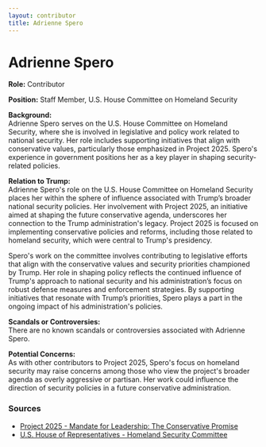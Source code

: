 ```yaml
---
layout: contributor
title: Adrienne Spero
---
```


# Adrienne Spero

**Role:** Contributor

**Position:** Staff Member, U.S. House Committee on Homeland Security

**Background:**  
Adrienne Spero serves on the U.S. House Committee on Homeland Security, where she is involved in legislative and policy work related to national security. Her role includes supporting initiatives that align with conservative values, particularly those emphasized in Project 2025. Spero's experience in government positions her as a key player in shaping security-related policies.

**Relation to Trump:**  
Adrienne Spero's role on the U.S. House Committee on Homeland Security places her within the sphere of influence associated with Trump’s broader national security policies. Her involvement with Project 2025, an initiative aimed at shaping the future conservative agenda, underscores her connection to the Trump administration's legacy. Project 2025 is focused on implementing conservative policies and reforms, including those related to homeland security, which were central to Trump's presidency.

Spero's work on the committee involves contributing to legislative efforts that align with the conservative values and security priorities championed by Trump. Her role in shaping policy reflects the continued influence of Trump's approach to national security and his administration’s focus on robust defense measures and enforcement strategies. By supporting initiatives that resonate with Trump’s priorities, Spero plays a part in the ongoing impact of his administration's policies.

**Scandals or Controversies:**  
There are no known scandals or controversies associated with Adrienne Spero.

**Potential Concerns:**  
As with other contributors to Project 2025, Spero's focus on homeland security may raise concerns among those who view the project's broader agenda as overly aggressive or partisan. Her work could influence the direction of security policies in a future conservative administration.

### Sources
- [Project 2025 - Mandate for Leadership: The Conservative Promise](https://www.project2025.org)
- [U.S. House of Representatives - Homeland Security Committee](https://homeland.house.gov)
